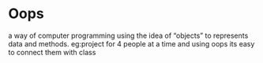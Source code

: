 # Oops
a way of computer programming using the idea of “objects” to represents data and methods. 
eg:project for 4 people at a time and using oops its easy to connect them with class
